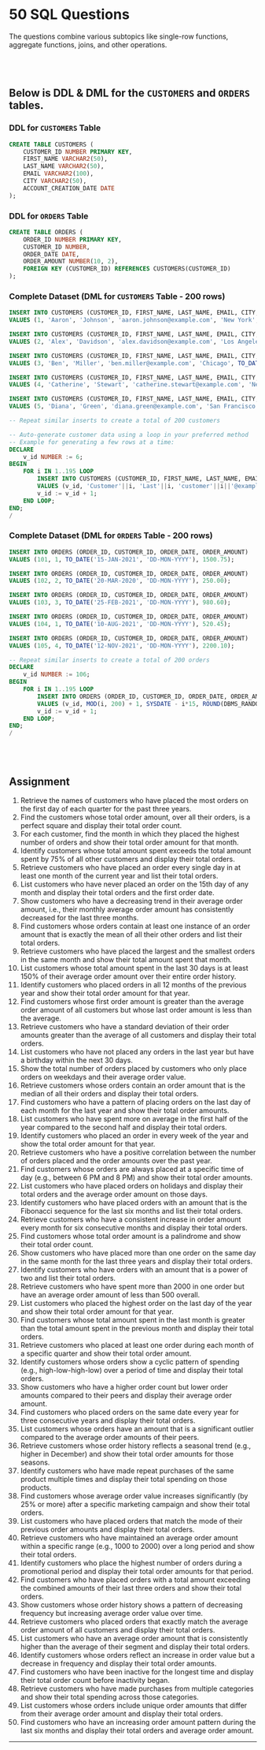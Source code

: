 # **50 SQL Questions**  
The questions combine various subtopics like single-row functions, aggregate functions, joins, and other operations.


<br>  

<br>  

  
## Below is DDL & DML for the `CUSTOMERS` and `ORDERS` tables.  



### **DDL for `CUSTOMERS` Table**

```sql
CREATE TABLE CUSTOMERS (
    CUSTOMER_ID NUMBER PRIMARY KEY,
    FIRST_NAME VARCHAR2(50),
    LAST_NAME VARCHAR2(50),
    EMAIL VARCHAR2(100),
    CITY VARCHAR2(50),
    ACCOUNT_CREATION_DATE DATE
);
```

### **DDL for `ORDERS` Table**

```sql
CREATE TABLE ORDERS (
    ORDER_ID NUMBER PRIMARY KEY,
    CUSTOMER_ID NUMBER,
    ORDER_DATE DATE,
    ORDER_AMOUNT NUMBER(10, 2),
    FOREIGN KEY (CUSTOMER_ID) REFERENCES CUSTOMERS(CUSTOMER_ID)
);
```


### **Complete Dataset (DML for `CUSTOMERS` Table - 200 rows)**

```sql
INSERT INTO CUSTOMERS (CUSTOMER_ID, FIRST_NAME, LAST_NAME, EMAIL, CITY, ACCOUNT_CREATION_DATE)
VALUES (1, 'Aaron', 'Johnson', 'aaron.johnson@example.com', 'New York', TO_DATE('12-JAN-2021', 'DD-MON-YYYY'));

INSERT INTO CUSTOMERS (CUSTOMER_ID, FIRST_NAME, LAST_NAME, EMAIL, CITY, ACCOUNT_CREATION_DATE)
VALUES (2, 'Alex', 'Davidson', 'alex.davidson@example.com', 'Los Angeles', TO_DATE('08-MAR-2020', 'DD-MON-YYYY'));

INSERT INTO CUSTOMERS (CUSTOMER_ID, FIRST_NAME, LAST_NAME, EMAIL, CITY, ACCOUNT_CREATION_DATE)
VALUES (3, 'Ben', 'Miller', 'ben.miller@example.com', 'Chicago', TO_DATE('01-FEB-2021', 'DD-MON-YYYY'));

INSERT INTO CUSTOMERS (CUSTOMER_ID, FIRST_NAME, LAST_NAME, EMAIL, CITY, ACCOUNT_CREATION_DATE)
VALUES (4, 'Catherine', 'Stewart', 'catherine.stewart@example.com', 'New York', TO_DATE('15-SEP-2021', 'DD-MON-YYYY'));

INSERT INTO CUSTOMERS (CUSTOMER_ID, FIRST_NAME, LAST_NAME, EMAIL, CITY, ACCOUNT_CREATION_DATE)
VALUES (5, 'Diana', 'Green', 'diana.green@example.com', 'San Francisco', TO_DATE('22-MAY-2022', 'DD-MON-YYYY'));

-- Repeat similar inserts to create a total of 200 customers

-- Auto-generate customer data using a loop in your preferred method
-- Example for generating a few rows at a time:
DECLARE
    v_id NUMBER := 6;
BEGIN
    FOR i IN 1..195 LOOP
        INSERT INTO CUSTOMERS (CUSTOMER_ID, FIRST_NAME, LAST_NAME, EMAIL, CITY, ACCOUNT_CREATION_DATE)
        VALUES (v_id, 'Customer'||i, 'Last'||i, 'customer'||i||'@example.com', 'City'||MOD(i, 5), SYSDATE - i*30);
        v_id := v_id + 1;
    END LOOP;
END;
/
```


### **Complete Dataset (DML for `ORDERS` Table - 200 rows)**

```sql
INSERT INTO ORDERS (ORDER_ID, CUSTOMER_ID, ORDER_DATE, ORDER_AMOUNT)
VALUES (101, 1, TO_DATE('15-JAN-2021', 'DD-MON-YYYY'), 1500.75);

INSERT INTO ORDERS (ORDER_ID, CUSTOMER_ID, ORDER_DATE, ORDER_AMOUNT)
VALUES (102, 2, TO_DATE('20-MAR-2020', 'DD-MON-YYYY'), 250.00);

INSERT INTO ORDERS (ORDER_ID, CUSTOMER_ID, ORDER_DATE, ORDER_AMOUNT)
VALUES (103, 3, TO_DATE('25-FEB-2021', 'DD-MON-YYYY'), 980.60);

INSERT INTO ORDERS (ORDER_ID, CUSTOMER_ID, ORDER_DATE, ORDER_AMOUNT)
VALUES (104, 1, TO_DATE('10-AUG-2021', 'DD-MON-YYYY'), 520.45);

INSERT INTO ORDERS (ORDER_ID, CUSTOMER_ID, ORDER_DATE, ORDER_AMOUNT)
VALUES (105, 4, TO_DATE('12-NOV-2021', 'DD-MON-YYYY'), 2200.10);

-- Repeat similar inserts to create a total of 200 orders
DECLARE
    v_id NUMBER := 106;
BEGIN
    FOR i IN 1..195 LOOP
        INSERT INTO ORDERS (ORDER_ID, CUSTOMER_ID, ORDER_DATE, ORDER_AMOUNT)
        VALUES (v_id, MOD(i, 200) + 1, SYSDATE - i*15, ROUND(DBMS_RANDOM.VALUE(100, 5000), 2));
        v_id := v_id + 1;
    END LOOP;
END;
/
```


<br>  
<br>  


## Assignment 

1. Retrieve the names of customers who have placed the most orders on the first day of each quarter for the past three years.  
2. Find the customers whose total order amount, over all their orders, is a perfect square and display their total order count.  
3. For each customer, find the month in which they placed the highest number of orders and show their total order amount for that month.  
4. Identify customers whose total amount spent exceeds the total amount spent by 75% of all other customers and display their total orders.  
5. Retrieve customers who have placed an order every single day in at least one month of the current year and list their total orders.  
6. List customers who have never placed an order on the 15th day of any month and display their total orders and the first order date.  
7. Show customers who have a decreasing trend in their average order amount, i.e., their monthly average order amount has consistently decreased for the last three months.  
8. Find customers whose orders contain at least one instance of an order amount that is exactly the mean of all their other orders and list their total orders.  
9. Retrieve customers who have placed the largest and the smallest orders in the same month and show their total amount spent that month.  
10. List customers whose total amount spent in the last 30 days is at least 150% of their average order amount over their entire order history.  
11. Identify customers who placed orders in all 12 months of the previous year and show their total order amount for that year.  
12. Find customers whose first order amount is greater than the average order amount of all customers but whose last order amount is less than the average.  
13. Retrieve customers who have a standard deviation of their order amounts greater than the average of all customers and display their total orders.  
14. List customers who have not placed any orders in the last year but have a birthday within the next 30 days.  
15. Show the total number of orders placed by customers who only place orders on weekdays and their average order value.  
16. Retrieve customers whose orders contain an order amount that is the median of all their orders and display their total orders.  
17. Find customers who have a pattern of placing orders on the last day of each month for the last year and show their total order amounts.  
18. List customers who have spent more on average in the first half of the year compared to the second half and display their total orders.  
19. Identify customers who placed an order in every week of the year and show the total order amount for that year.  
20. Retrieve customers who have a positive correlation between the number of orders placed and the order amounts over the past year.  
21. Find customers whose orders are always placed at a specific time of day (e.g., between 6 PM and 8 PM) and show their total order amounts.  
22. List customers who have placed orders on holidays and display their total orders and the average order amount on those days.  
23. Identify customers who have placed orders with an amount that is the Fibonacci sequence for the last six months and list their total orders.  
24. Retrieve customers who have a consistent increase in order amount every month for six consecutive months and display their total orders.  
25. Find customers whose total order amount is a palindrome and show their total order count.  
26. Show customers who have placed more than one order on the same day in the same month for the last three years and display their total orders.  
27. Identify customers who have orders with an amount that is a power of two and list their total orders.  
28. Retrieve customers who have spent more than 2000 in one order but have an average order amount of less than 500 overall.  
29. List customers who placed the highest order on the last day of the year and show their total order amount for that year.  
30. Find customers whose total amount spent in the last month is greater than the total amount spent in the previous month and display their total orders.  
31. Retrieve customers who placed at least one order during each month of a specific quarter and show their total order amount.  
32. Identify customers whose orders show a cyclic pattern of spending (e.g., high-low-high-low) over a period of time and display their total orders.  
33. Show customers who have a higher order count but lower order amounts compared to their peers and display their average order amount.  
34. Find customers who placed orders on the same date every year for three consecutive years and display their total orders.  
35. List customers whose orders have an amount that is a significant outlier compared to the average order amounts of their peers.  
36. Retrieve customers whose order history reflects a seasonal trend (e.g., higher in December) and show their total order amounts for those seasons.  
37. Identify customers who have made repeat purchases of the same product multiple times and display their total spending on those products.  
38. Find customers whose average order value increases significantly (by 25% or more) after a specific marketing campaign and show their total orders.  
39. List customers who have placed orders that match the mode of their previous order amounts and display their total orders.  
40. Retrieve customers who have maintained an average order amount within a specific range (e.g., 1000 to 2000) over a long period and show their total orders.  
41. Identify customers who place the highest number of orders during a promotional period and display their total order amounts for that period.  
42. Find customers who have placed orders with a total amount exceeding the combined amounts of their last three orders and show their total orders.  
43. Show customers whose order history shows a pattern of decreasing frequency but increasing average order value over time.  
44. Retrieve customers who placed orders that exactly match the average order amount of all customers and display their total orders.  
45. List customers who have an average order amount that is consistently higher than the average of their segment and display their total orders.  
46. Identify customers whose orders reflect an increase in order value but a decrease in frequency and display their total order amounts.  
47. Find customers who have been inactive for the longest time and display their total order count before inactivity began.  
48. Retrieve customers who have made purchases from multiple categories and show their total spending across those categories.  
49. List customers whose orders include unique order amounts that differ from their average order amount and display their total orders.  
50. Find customers who have an increasing order amount pattern during the last six months and display their total orders and average order amount.

---

